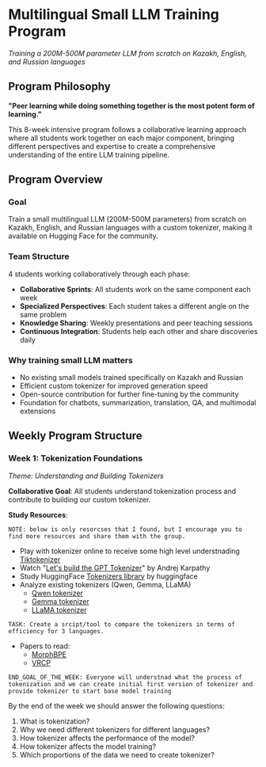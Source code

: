 # Multilingual Small LLM Training Program
*Training a 200M-500M parameter LLM from scratch on Kazakh, English, and Russian languages*

## Program Philosophy
**"Peer learning while doing something together is the most potent form of learning."**

This 8-week intensive program follows a collaborative learning approach where all students work together on each major component, bringing different perspectives and expertise to create a comprehensive understanding of the entire LLM training pipeline.

## Program Overview

### Goal
Train a small multilingual LLM (200M-500M parameters) from scratch on Kazakh, English, and Russian languages with a custom tokenizer, making it available on Hugging Face for the community.

### Team Structure
4 students working collaboratively through each phase:
- **Collaborative Sprints**: All students work on the same component each week
- **Specialized Perspectives**: Each student takes a different angle on the same problem
- **Knowledge Sharing**: Weekly presentations and peer teaching sessions
- **Continuous Integration**: Students help each other and share discoveries daily

### Why training small LLM matters
- No existing small models trained specifically on Kazakh and Russian
- Efficient custom tokenizer for improved generation speed
- Open-source contribution for further fine-tuning by the community
- Foundation for chatbots, summarization, translation, QA, and multimodal extensions

## Weekly Program Structure

### **Week 1: Tokenization Foundations**
*Theme: Understanding and Building Tokenizers*

**Collaborative Goal**: All students understand tokenization process and contribute to building our custom tokenizer.

**Study Resources**:

`NOTE: below is only resorcses that I found, but I encourage you to find more resources and share them with the group.`
- Play with tokenizer online to receive some high level understnading [Tiktokenizer](https://tiktokenizer.vercel.app/)
- Watch "[Let's build the GPT Tokenizer](https://youtu.be/zduSFxRajkE?si=LVfIh85FUiFT4v1p)" by Andrej Karpathy
- Study HuggingFace [Tokenizers library](https://huggingface.co/learn/llm-course/en/chapter6) by huggingface
- Analyze existing tokenizers (Qwen, Gemma, LLaMA)
    - [Qwen tokenizer](https://huggingface.co/Qwen/Qwen2.5-0.5B)
    - [Gemma tokenizer](https://huggingface.co/google/gemma-3-1b-pt)
    - [LLaMA tokenizer](https://huggingface.co/meta-llama/Meta-Llama-3-8B-Instruct)

`TASK: Create a srcipt/tool to compare the tokenizers in terms of efficiency for 3 languages.`

- Papers to read:
    - [MorphBPE](https://arxiv.org/pdf/2502.00894)
    - [VRCP](https://aclanthology.org/2025.sumeval-2.5.pdf)


`END_GOAL_OF_THE_WEEK: Everyone will understnad what the process of tokenization and we can create initial first version of tokenizer and provide tokenizer to start base model training`

By the end of the week we should answer the following questions:
1. What is tokenization?
2. Why we need different tokenizers for different languages?
3. How tokenizer affects the performance of the model?
4. How tokenizer affects the model training?
5. Which proportions of the data we need to create tokenizer?
